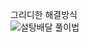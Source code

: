 그리디한 해결방식  
![설탕배달 풀이법](https://github.com/ggzerosum/Algorithm-Solving/blob/master/%EB%B0%B1%EC%A4%80%20%EC%95%8C%EA%B3%A0%EB%A6%AC%EC%A6%98%20%EB%AC%B8%EC%A0%9C/%EB%B0%B1%EC%A4%802839%20-%20%EC%84%A4%ED%83%95%EB%B0%B0%EB%8B%AC/%EB%B0%B1%EC%A4%802839%20-%20%EC%84%A4%ED%83%95%EB%B0%B0%EB%8B%AC/%ED%92%80%EC%9D%B4%EB%B2%95.jpg)
